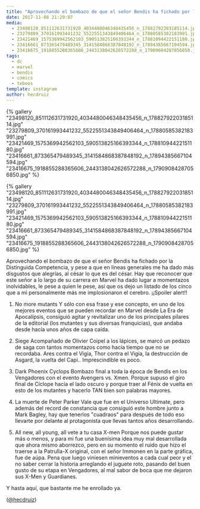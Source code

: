 ```yaml
---
title: "Aprovechando el bombazo de que el señor Bendis ha fichado por la Distinguida Competencia, y pese a que en líneas generales me ha dado más disgustos que alegrías, al césar lo que es del césar"
date: 2017-11-08 21:29:07
media: 
  - 23498120_851112631731920_4034480046348435456_n_17882792203185114.jpg
  - 23279809_370161993441232_5522551343849406464_n_17880585382183991.jpg
  - 23421469_1575369942562103_590513825166393344_n_17881094422151180.jpg
  - 23416661_873365479489345_3141584868387848192_n_17894385667104594.jpg
  - 23416675_1918855288365606_2443138042626572288_n_17909084287056850.jpg
tags: 
  - dc
  - marvel
  - bendis
  - comics
  - tebeos
template: instagram
author: hecdruiz
---
```


{% gallery "23498120_851112631731920_4034480046348435456_n_17882792203185114.jpg" "23279809_370161993441232_5522551343849406464_n_17880585382183991.jpg" "23421469_1575369942562103_590513825166393344_n_17881094422151180.jpg" "23416661_873365479489345_3141584868387848192_n_17894385667104594.jpg" "23416675_1918855288365606_2443138042626572288_n_17909084287056850.jpg" %}

{% gallery "23498120_851112631731920_4034480046348435456_n_17882792203185114.jpg" "23279809_370161993441232_5522551343849406464_n_17880585382183991.jpg" "23421469_1575369942562103_590513825166393344_n_17881094422151180.jpg" "23416661_873365479489345_3141584868387848192_n_17894385667104594.jpg" "23416675_1918855288365606_2443138042626572288_n_17909084287056850.jpg" %}

Aprovechando el bombazo de que el señor Bendis ha fichado por la Distinguida Competencia, y pese a que en líneas generales me ha dado más disgustos que alegrías, al césar lo que es del césar. Hay que reconocer que este señor a lo largo de su carrera en Marvel ha dado lugar a momentazos inolvidables, le pese a quien le pese, así que os dejo un listado de los cinco que a mi personalmente más me implosionaron el cerebro. ¡¡Spoiler alert!!

1. No more mutants
Y sólo con esa frase y ese concepto, en uno de los mejores eventos que se pueden recordar en Marvel desde La Era de Apocalípsis, consiguió agitar y revitalizar uno de los principales pilares de la editorial (los mutantes y sus diversas franquicias), que andaba desde hacía unos años de capa caída.

2. Siege
Acompañado de Olivier Coipel a los lápices, se marcó un pedazo de saga con tantos momentazos como hacía tiempo que no se recordaba. Ares contra el Vigía, Thor contra el Vigía, la destrucción de Asgard, la vuelta del Capi.. Imprescindible es poco.

3. Dark Phoenix Cyclops
Bombazo final a toda la época de Bendis en los Vengadores con el evento Avengers vs. Xmen. Porque supuso el giro final de Cíclope hacia el lado oscuro y porque traer al Fénix de vuelta en esto de los mutantes y hacerlo TAN bien son palabras mayores.

4. La muerte de Peter Parker
Vale que fue en el Universo Ultimate, pero además del record de constancia que consiguió este hombre junto a Mark Bagley, hay que tenerlos "cuadraos" para después de todo eso llevarte por delante al protagonista que llevas tantos años desarrollando.

5. All new, all young, all vete a tu casa X-men
Porque nos puede gustar más o menos, y para mi fue una buenísima idea muy mal desarrollada que ahora mismo aborrezco, pero en su momento el ruido que hizo el traerse a la Patrulla-X original, con el señor Immonen en la parte gráfica, fue de aúpa. Pena que luego viniesen minieventos a cada cual peor y el no saber cerrar la historia arreglando el juguete roto, pasando del buen gusto de su etapa en Vengadores, al mal sabor de boca que me dejaron sus X-Men y Guardianes.

Y hasta aquí, que bastante me he enrollado ya.

([@hecdruiz](https://instagram.com/hecdruiz))
